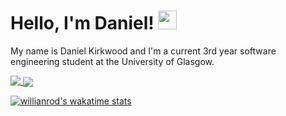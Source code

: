 # Hello, I'm Daniel! <img src="https://raw.githubusercontent.com/MartinHeinz/MartinHeinz/master/wave.gif" width="30px">

My name is Daniel Kirkwood and I'm a current 3rd year software engineering student at the University of Glasgow.

<a href="https://github.com/DanielKirkwood">
  <img align="top" src="https://github-readme-stats.vercel.app/api/top-langs/?username=DanielKirkwood&hide_border=true&theme=vue-dark" />
</a>
<a href="https://github.com/DanielKirkwood">
  <img align="center" src="https://github-readme-stats.vercel.app/api?username=DanielKirkwood&show_icons=true&hide_border=true&&count_private=true&include_all_commits=true&hide_rank=true&theme=vue-dark&line_height=35" />
</a>

[![willianrod's wakatime stats](https://github-readme-stats.vercel.app/api/wakatime?username=DanielKirkwood&theme=vue-dark)](https://github.com/anuraghazra/github-readme-stats)

